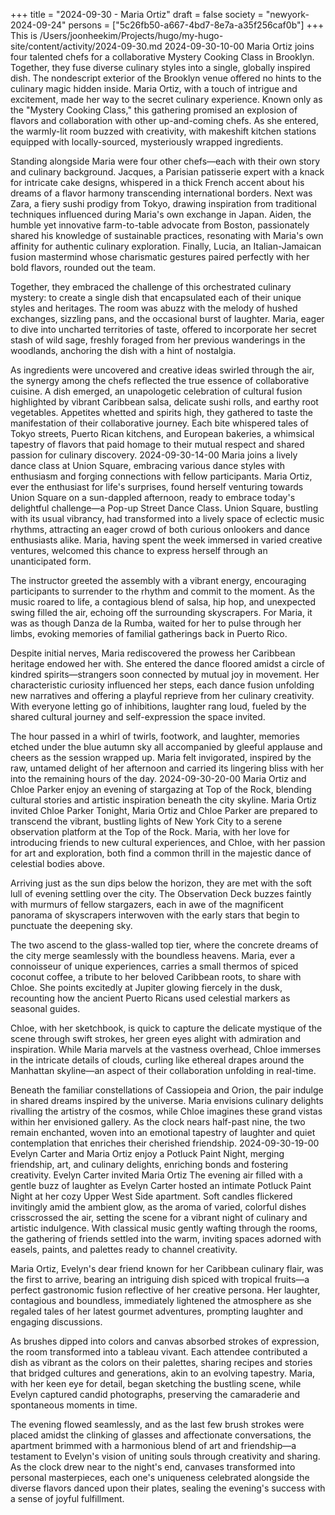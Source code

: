 +++
title = "2024-09-30 - Maria Ortiz"
draft = false
society = "newyork-2024-09-24"
persons = ["5c26fb50-a667-4bd7-8e7a-a35f256caf0b"]
+++
This is /Users/joonheekim/Projects/hugo/my-hugo-site/content/activity/2024-09-30.md
2024-09-30-10-00
Maria Ortiz joins four talented chefs for a collaborative Mystery Cooking Class in Brooklyn. Together, they fuse diverse culinary styles into a single, globally inspired dish.
The nondescript exterior of the Brooklyn venue offered no hints to the culinary magic hidden inside. Maria Ortiz, with a touch of intrigue and excitement, made her way to the secret culinary experience. Known only as the "Mystery Cooking Class," this gathering promised an explosion of flavors and collaboration with other up-and-coming chefs. As she entered, the warmly-lit room buzzed with creativity, with makeshift kitchen stations equipped with locally-sourced, mysteriously wrapped ingredients.

Standing alongside Maria were four other chefs—each with their own story and culinary background. Jacques, a Parisian patisserie expert with a knack for intricate cake designs, whispered in a thick French accent about his dreams of a flavor harmony transcending international borders. Next was Zara, a fiery sushi prodigy from Tokyo, drawing inspiration from traditional techniques influenced during Maria's own exchange in Japan. Aiden, the humble yet innovative farm-to-table advocate from Boston, passionately shared his knowledge of sustainable practices, resonating with Maria's own affinity for authentic culinary exploration. Finally, Lucia, an Italian-Jamaican fusion mastermind whose charismatic gestures paired perfectly with her bold flavors, rounded out the team.

Together, they embraced the challenge of this orchestrated culinary mystery: to create a single dish that encapsulated each of their unique styles and heritages. The room was abuzz with the melody of hushed exchanges, sizzling pans, and the occasional burst of laughter. Maria, eager to dive into uncharted territories of taste, offered to incorporate her secret stash of wild sage, freshly foraged from her previous wanderings in the woodlands, anchoring the dish with a hint of nostalgia.

As ingredients were uncovered and creative ideas swirled through the air, the synergy among the chefs reflected the true essence of collaborative cuisine. A dish emerged, an unapologetic celebration of cultural fusion highlighted by vibrant Caribbean salsa, delicate sushi rolls, and earthy root vegetables. Appetites whetted and spirits high, they gathered to taste the manifestation of their collaborative journey. Each bite whispered tales of Tokyo streets, Puerto Rican kitchens, and European bakeries, a whimsical tapestry of flavors that paid homage to their mutual respect and shared passion for culinary discovery.
2024-09-30-14-00
Maria joins a lively dance class at Union Square, embracing various dance styles with enthusiasm and forging connections with fellow participants.
Maria Ortiz, ever the enthusiast for life's surprises, found herself venturing towards Union Square on a sun-dappled afternoon, ready to embrace today's delightful challenge—a Pop-up Street Dance Class. Union Square, bustling with its usual vibrancy, had transformed into a lively space of eclectic music rhythms, attracting an eager crowd of both curious onlookers and dance enthusiasts alike. Maria, having spent the week immersed in varied creative ventures, welcomed this chance to express herself through an unanticipated form.

The instructor greeted the assembly with a vibrant energy, encouraging participants to surrender to the rhythm and commit to the moment. As the music roared to life, a contagious blend of salsa, hip hop, and unexpected swing filled the air, echoing off the surrounding skyscrapers. For Maria, it was as though Danza de la Rumba, waited for her to pulse through her limbs, evoking memories of familial gatherings back in Puerto Rico.

Despite initial nerves, Maria rediscovered the prowess her Caribbean heritage endowed her with. She entered the dance floored amidst a circle of kindred spirits—strangers soon connected by mutual joy in movement. Her characteristic curiosity influenced her steps, each dance fusion unfolding new narratives and offering a playful reprieve from her culinary creativity. With everyone letting go of inhibitions, laughter rang loud, fueled by the shared cultural journey and self-expression the space invited.

The hour passed in a whirl of twirls, footwork, and laughter, memories etched under the blue autumn sky all accompanied by gleeful applause and cheers as the session wrapped up. Maria felt invigorated, inspired by the raw, untamed delight of her afternoon and carried its lingering bliss with her into the remaining hours of the day.
2024-09-30-20-00
Maria Ortiz and Chloe Parker enjoy an evening of stargazing at Top of the Rock, blending cultural stories and artistic inspiration beneath the city skyline.
Maria Ortiz invited Chloe Parker
Tonight, Maria Ortiz and Chloe Parker are prepared to transcend the vibrant, bustling lights of New York City to a serene observation platform at the Top of the Rock. Maria, with her love for introducing friends to new cultural experiences, and Chloe, with her passion for art and exploration, both find a common thrill in the majestic dance of celestial bodies above.

Arriving just as the sun dips below the horizon, they are met with the soft lull of evening settling over the city. The Observation Deck buzzes faintly with murmurs of fellow stargazers, each in awe of the magnificent panorama of skyscrapers interwoven with the early stars that begin to punctuate the deepening sky.

The two ascend to the glass-walled top tier, where the concrete dreams of the city merge seamlessly with the boundless heavens. Maria, ever a connoisseur of unique experiences, carries a small thermos of spiced coconut coffee, a tribute to her beloved Caribbean roots, to share with Chloe. She points excitedly at Jupiter glowing fiercely in the dusk, recounting how the ancient Puerto Ricans used celestial markers as seasonal guides.

Chloe, with her sketchbook, is quick to capture the delicate mystique of the scene through swift strokes, her green eyes alight with admiration and inspiration. While Maria marvels at the vastness overhead, Chloe immerses in the intricate details of clouds, curling like ethereal drapes around the Manhattan skyline—an aspect of their collaboration unfolding in real-time.

Beneath the familiar constellations of Cassiopeia and Orion, the pair indulge in shared dreams inspired by the universe. Maria envisions culinary delights rivalling the artistry of the cosmos, while Chloe imagines these grand vistas within her envisioned gallery. As the clock nears half-past nine, the two remain enchanted, woven into an emotional tapestry of laughter and quiet contemplation that enriches their cherished friendship.
2024-09-30-19-00
Evelyn Carter and Maria Ortiz enjoy a Potluck Paint Night, merging friendship, art, and culinary delights, enriching bonds and fostering creativity.
Evelyn Carter invited Maria Ortiz
The evening air filled with a gentle buzz of laughter as Evelyn Carter hosted an intimate Potluck Paint Night at her cozy Upper West Side apartment. Soft candles flickered invitingly amid the ambient glow, as the aroma of varied, colorful dishes crisscrossed the air, setting the scene for a vibrant night of culinary and artistic indulgence. With classical music gently wafting through the rooms, the gathering of friends settled into the warm, inviting spaces adorned with easels, paints, and palettes ready to channel creativity.

Maria Ortiz, Evelyn's dear friend known for her Caribbean culinary flair, was the first to arrive, bearing an intriguing dish spiced with tropical fruits—a perfect gastronomic fusion reflective of her creative persona. Her laughter, contagious and boundless, immediately lightened the atmosphere as she regaled tales of her latest gourmet adventures, prompting laughter and engaging discussions.

As brushes dipped into colors and canvas absorbed strokes of expression, the room transformed into a tableau vivant. Each attendee contributed a dish as vibrant as the colors on their palettes, sharing recipes and stories that bridged cultures and generations, akin to an evolving tapestry. Maria, with her keen eye for detail, began sketching the bustling scene, while Evelyn captured candid photographs, preserving the camaraderie and spontaneous moments in time.

The evening flowed seamlessly, and as the last few brush strokes were placed amidst the clinking of glasses and affectionate conversations, the apartment brimmed with a harmonious blend of art and friendship—a testament to Evelyn's vision of uniting souls through creativity and sharing. As the clock drew near to the night's end, canvases transformed into personal masterpieces, each one's uniqueness celebrated alongside the diverse flavors danced upon their plates, sealing the evening's success with a sense of joyful fulfillment.
